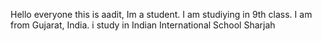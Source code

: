 Hello everyone this is aadit, Im a student. I am studiying in 9th class. I am from Gujarat, India. i study in Indian International School Sharjah
